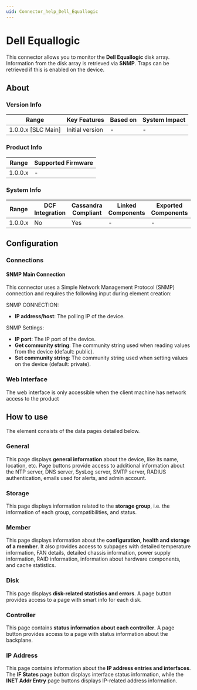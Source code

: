 ```yaml
---
uid: Connector_help_Dell_Equallogic
---
```


# Dell Equallogic

This connector allows you to monitor the **Dell Equallogic** disk array. Information from the disk array is retrieved via **SNMP**. Traps can be retrieved if this is enabled on the device.

## About

### Version Info

| **Range**            | **Key Features** | **Based on** | **System Impact** |
|----------------------|------------------|--------------|-------------------|
| 1.0.0.x \[SLC Main\] | Initial version  | \-           | \-                |

### Product Info

| **Range** | **Supported Firmware** |
|-----------|------------------------|
| 1.0.0.x   | \-                     |

### System Info

| **Range** | **DCF Integration** | **Cassandra Compliant** | **Linked Components** | **Exported Components** |
|-----------|---------------------|-------------------------|-----------------------|-------------------------|
| 1.0.0.x   | No                  | Yes                     | \-                    | \-                      |

## Configuration

### Connections

#### SNMP Main Connection

This connector uses a Simple Network Management Protocol (SNMP) connection and requires the following input during element creation:

SNMP CONNECTION:

- **IP address/host**: The polling IP of the device.

SNMP Settings:

- **IP port**: The IP port of the device.
- **Get community string**: The community string used when reading values from the device (default: public).
- **Set community string**: The community string used when setting values on the device (default: private).

### Web Interface

The web interface is only accessible when the client machine has network access to the product

## How to use

The element consists of the data pages detailed below.

### General

This page displays **general information** about the device, like its name, location, etc. Page buttons provide access to additional information about the NTP server, DNS server, SysLog server, SMTP server, RADIUS authentication, emails used for alerts, and admin account.

### Storage

This page displays information related to the **storage group**, i.e. the information of each group, compatibilities, and status.

### Member

This page displays information about the **configuration, health and storage of a member**. It also provides access to subpages with detailed temperature information, FAN details, detailed chassis information, power supply information, RAID information, information about hardware components, and cache statistics.

### Disk

This page displays **disk-related statistics and errors**. A page button provides access to a page with smart info for each disk.

### Controller

This page contains **status information about each controller**. A page button provides access to a page with status information about the backplane.

### IP Address

This page contains information about the **IP address entries and interfaces**. The **IF States** page button displays interface status information, while the **INET Addr Entry** page buttons displays IP-related address information.
